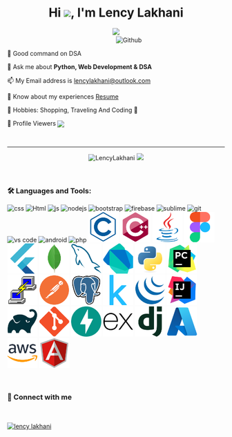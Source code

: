 <h1 align='center'>Hi <img src="https://github.com/TheDudeThatCode/TheDudeThatCode/blob/master/Assets/Hi.gif" width="30px"/>, I'm Lency Lakhani</h1>
<div align="center">
 <a href="https://git.io/typing-svg">
   <img src="https://readme-typing-svg.herokuapp.com?color=%23F70F0F&size=23&width=650&lines=I'm+passionate+about+Python+and+Web+development">
</a>
</div>
<img width="50%" align="right" alt="Github" src="https://user-images.githubusercontent.com/74038190/256977180-54fb7eef-b1e8-41dc-be97-57e4180b3b24.gif" /> 
<br>

 📌 Good command on DSA

 💬 Ask me about <b>Python, Web Development & DSA</b>

 📫 My Email address is lencylakhani@outlook.com
 
 📄 Know about my experiences <a href='https://drive.google.com/file/d/15kjktqO_omOhBFb0vSEROLAj21zN4FoS/view?usp=sharing'>Resume</a>

 💛 Hobbies: Shopping, Traveling And Coding 💛
 
 👀 Profile Viewers  <img src='https://profile-counter.glitch.me/LencyLakhani/count.svg' height='20' align='center'>

<br>
<hr>

<div align='center'>
 <img src="https://github-readme-stats.vercel.app/api/top-langs?username=LencyLakhani&show_icons=true&locale=en&layout=compact" alt="LencyLakhani" height='200'>
 <img src='https://github-readme-stats.vercel.app/api?username=LencyLakhani&show_icons=true&theme=dracula' height='200'>
</div>

<br>
<br>

<h3 align="left">🛠️ Languages and Tools:</h3>
<p align="left"> 
 <img src="https://media.giphy.com/media/fsEaZldNC8A1PJ3mwp/giphy.gif/200w.webp" width="70" alt='css'>
 <img src="https://media.giphy.com/media/XAxylRMCdpbEWUAvr8/giphy.gif/200w.webp" width='70' alt='Html'>
 <img src="https://media.giphy.com/media/ln7z2eWriiQAllfVcn/giphy.gif/200w.webp" width='70' alt="js">
 <img src="https://media.giphy.com/media/kdFc8fubgS31b8DsVu/giphy.gif/200w.webp" width='70' alt="nodejs">
 <img src='https://media.giphy.com/media/Sr8xDpMwVKOHUWDVRD/giphy.gif/200w.webp' width='70' alt='bootstrap'>
 <img src='https://media.giphy.com/media/Ri2TUcKlaOcaDBxFpY/giphy.gif/200w.webp' width='70' alt='firebase'>
 <img src='https://media.giphy.com/media/jnDKffgCfGYOp6cMTK/giphy.gif/200w.webp' width='70' alt='sublime'>
 <img src='https://media.giphy.com/media/kH1DBkPNyZPOk0BxrM/giphy.gif/200w.webp' width='70' alt='git'>
 <img src='https://media.giphy.com/media/IdyAQJVN2kVPNUrojM/giphy.gif/200w.webp' width='70' alt='vs code'>
 <img src='https://media.giphy.com/media/UQJlZ2OcaCA2RLfGiZ/giphy.gif/200w.webp' width='70' alt='android'>
 <img src='https://media.giphy.com/media/JqDcpPX8vWahUny0pE/giphy.gif/200w.webp' width='70' alt='php'>

 <img src='c-line.svg' width='70' alt='c'>
 <img src='cplusplus-original.svg' width='70' alt='c++'>
 <img src='java-original.svg' width='70' alt='java'>
 <img src='figma-original.svg' width='70' alt='figma'>
 <img src='flutter-original.svg' width='70' alt='flutter'>
 <img src='mongodb-original.svg' width='70' alt='mongodb'>
 <img src='mysql-original.svg' width='70' alt='mysql'>
 <img src='dart-original.svg' width='70' alt='dart'>
 
 <img src='Python.svg' width='70' alt='python'>
 <img src='PyCharm.svg' width='70' alt='pycharm'>
 <img src='PuTTY.svg' width='70' alt='putty'>
 <img src='Postman.svg' width='70' alt='postman'>
 <img src='PostgresSQL.svg' width='70' alt='postgresSQL'>
 <img src='Kaggle.svg' width='70' alt='kaggle'>
 <img src='jQuery.svg' width='70' alt='jQuery'>
 <img src='IntelliJ IDEA.svg' width='70' alt='intellij idea'>
 <img src='Gradle.svg' width='70' alt='gradle'>
 <img src='Git.svg' width='70' alt='git'>
 <img src='FastAPI.svg' width='70' alt='fastapi'>
 <img src='Express.svg' width='70' alt='express'>
 <img src='Django.svg' width='70' alt='django'>
 <img src='Azure.svg' width='70' alt='azure'>
 <img src='AWS.svg' width='70' alt='aws'>
 <img src='AngularJS.svg' width='70' alt='angular'>
</p>
<br>

<h3>📱 Connect with me</h3>
<br>
 <p align="left">
 <a href="https://www.linkedin.com/in/lency-lakhani-b782021a9/" target="blank"><img align="center" src="https://cdn.jsdelivr.net/npm/simple-icons@3.0.1/icons/linkedin.svg" alt="lency lakhani" height="30" width="40" /></a>
</p>

<br>

